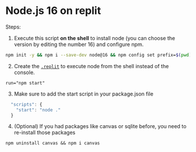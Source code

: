 # Node.js 16 on replit

Steps:

1. Execute this script **on the shell** to install node (you can choose the version by editing the number 16) and configure npm.
```sh
npm init -y && npm i --save-dev node@16 && npm config set prefix=$(pwd)/node_modules/node && export PATH=$(pwd)/node_modules/node/bin:$PATH
```

2. Create the [`.replit`](https://docs.repl.it/repls/dot-replit) to execute node from the shell instead of the console.
```
run="npm start"
```

3. Make sure to add the start script in your package.json file
```js
  "scripts": {
    "start": "node ."
  }
```

4. (Optional) If you had packages like canvas or sqlite before, you need to re-install those packages
```
npm uninstall canvas && npm i canvas
```
